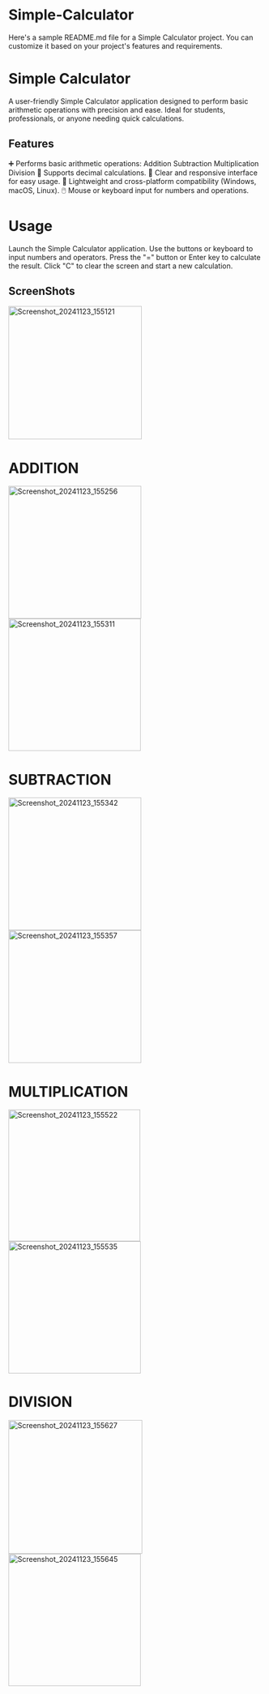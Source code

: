 # Simple-Calculator

Here's a sample README.md file for a Simple Calculator project. You can customize it based on your project's features and requirements.

# Simple Calculator
A user-friendly Simple Calculator application designed to perform basic arithmetic operations with precision and ease. Ideal for students, professionals, or anyone needing quick calculations.

## Features
➕ Performs basic arithmetic operations:
Addition
Subtraction
Multiplication
Division
🔢 Supports decimal calculations.
🧮 Clear and responsive interface for easy usage.
🎨 Lightweight and cross-platform compatibility (Windows, macOS, Linux).
🖱️ Mouse or keyboard input for numbers and operations.

# Usage
Launch the Simple Calculator application.
Use the buttons or keyboard to input numbers and operators.
Press the "=" button or Enter key to calculate the result.
Click "C" to clear the screen and start a new calculation.


## ScreenShots

<img width="263" alt="Screenshot_20241123_155121" src="https://github.com/user-attachments/assets/2756f2b2-e38f-442f-a203-01e329fe6507">

# ADDITION

<img width="262" alt="Screenshot_20241123_155256" src="https://github.com/user-attachments/assets/3ad2dedd-f6f5-40fd-bdf2-3d71bda631d0">

<img width="261" alt="Screenshot_20241123_155311" src="https://github.com/user-attachments/assets/ec5f6464-b079-4c62-bbbc-ea5c5b0782d8">


# SUBTRACTION

<img width="262" alt="Screenshot_20241123_155342" src="https://github.com/user-attachments/assets/e5c3901a-bb7d-4176-afdb-5076b9959522">

<img width="262" alt="Screenshot_20241123_155357" src="https://github.com/user-attachments/assets/17a12e95-ee88-4ddd-a66e-feeaa7863b6d">


# MULTIPLICATION

<img width="260" alt="Screenshot_20241123_155522" src="https://github.com/user-attachments/assets/e47d19eb-d424-4601-a3bc-47a1e0a85463">

<img width="261" alt="Screenshot_20241123_155535" src="https://github.com/user-attachments/assets/2e9a59a2-5e22-4c09-a5fc-9284f873d5bd">


# DIVISION

<img width="264" alt="Screenshot_20241123_155627" src="https://github.com/user-attachments/assets/16dbe347-c118-4ef1-9096-530f75398a2e">

<img width="261" alt="Screenshot_20241123_155645" src="https://github.com/user-attachments/assets/78d74894-0182-4297-b8ba-1c21b95283bc">
